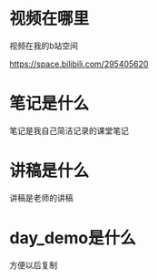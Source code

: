 # 视频在哪里

视频在我的b站空间

https://space.bilibili.com/295405620

# 笔记是什么

笔记是我自己简洁记录的课堂笔记

# 讲稿是什么

讲稿是老师的讲稿

# day_demo是什么

方便以后复制

